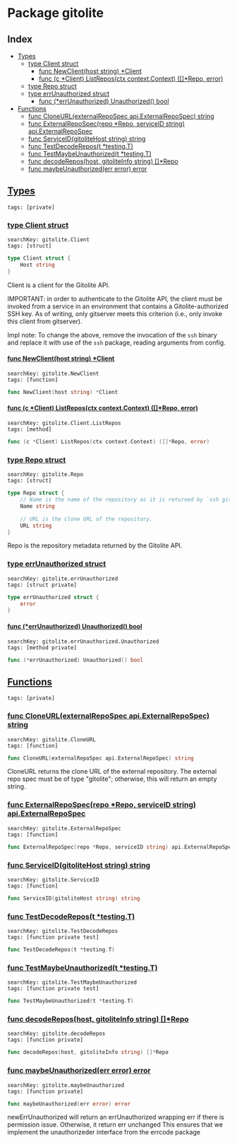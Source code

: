# Package gitolite

## Index

* [Types](#type)
    * [type Client struct](#Client)
        * [func NewClient(host string) *Client](#NewClient)
        * [func (c *Client) ListRepos(ctx context.Context) ([]*Repo, error)](#Client.ListRepos)
    * [type Repo struct](#Repo)
    * [type errUnauthorized struct](#errUnauthorized)
        * [func (*errUnauthorized) Unauthorized() bool](#errUnauthorized.Unauthorized)
* [Functions](#func)
    * [func CloneURL(externalRepoSpec api.ExternalRepoSpec) string](#CloneURL)
    * [func ExternalRepoSpec(repo *Repo, serviceID string) api.ExternalRepoSpec](#ExternalRepoSpec)
    * [func ServiceID(gitoliteHost string) string](#ServiceID)
    * [func TestDecodeRepos(t *testing.T)](#TestDecodeRepos)
    * [func TestMaybeUnauthorized(t *testing.T)](#TestMaybeUnauthorized)
    * [func decodeRepos(host, gitoliteInfo string) []*Repo](#decodeRepos)
    * [func maybeUnauthorized(err error) error](#maybeUnauthorized)


## <a id="type" href="#type">Types</a>

```
tags: [private]
```

### <a id="Client" href="#Client">type Client struct</a>

```
searchKey: gitolite.Client
tags: [struct]
```

```Go
type Client struct {
	Host string
}
```

Client is a client for the Gitolite API. 

IMPORTANT: in order to authenticate to the Gitolite API, the client must be invoked from a service in an environment that contains a Gitolite-authorized SSH key. As of writing, only gitserver meets this criterion (i.e., only invoke this client from gitserver). 

Impl note: To change the above, remove the invocation of the `ssh` binary and replace it with use of the `ssh` package, reading arguments from config. 

#### <a id="NewClient" href="#NewClient">func NewClient(host string) *Client</a>

```
searchKey: gitolite.NewClient
tags: [function]
```

```Go
func NewClient(host string) *Client
```

#### <a id="Client.ListRepos" href="#Client.ListRepos">func (c *Client) ListRepos(ctx context.Context) ([]*Repo, error)</a>

```
searchKey: gitolite.Client.ListRepos
tags: [method]
```

```Go
func (c *Client) ListRepos(ctx context.Context) ([]*Repo, error)
```

### <a id="Repo" href="#Repo">type Repo struct</a>

```
searchKey: gitolite.Repo
tags: [struct]
```

```Go
type Repo struct {
	// Name is the name of the repository as it is returned by `ssh git@GITOLITE_HOST info`
	Name string

	// URL is the clone URL of the repository.
	URL string
}
```

Repo is the repository metadata returned by the Gitolite API. 

### <a id="errUnauthorized" href="#errUnauthorized">type errUnauthorized struct</a>

```
searchKey: gitolite.errUnauthorized
tags: [struct private]
```

```Go
type errUnauthorized struct {
	error
}
```

#### <a id="errUnauthorized.Unauthorized" href="#errUnauthorized.Unauthorized">func (*errUnauthorized) Unauthorized() bool</a>

```
searchKey: gitolite.errUnauthorized.Unauthorized
tags: [method private]
```

```Go
func (*errUnauthorized) Unauthorized() bool
```

## <a id="func" href="#func">Functions</a>

```
tags: [private]
```

### <a id="CloneURL" href="#CloneURL">func CloneURL(externalRepoSpec api.ExternalRepoSpec) string</a>

```
searchKey: gitolite.CloneURL
tags: [function]
```

```Go
func CloneURL(externalRepoSpec api.ExternalRepoSpec) string
```

CloneURL returns the clone URL of the external repository. The external repo spec must be of type "gitolite"; otherwise, this will return an empty string. 

### <a id="ExternalRepoSpec" href="#ExternalRepoSpec">func ExternalRepoSpec(repo *Repo, serviceID string) api.ExternalRepoSpec</a>

```
searchKey: gitolite.ExternalRepoSpec
tags: [function]
```

```Go
func ExternalRepoSpec(repo *Repo, serviceID string) api.ExternalRepoSpec
```

### <a id="ServiceID" href="#ServiceID">func ServiceID(gitoliteHost string) string</a>

```
searchKey: gitolite.ServiceID
tags: [function]
```

```Go
func ServiceID(gitoliteHost string) string
```

### <a id="TestDecodeRepos" href="#TestDecodeRepos">func TestDecodeRepos(t *testing.T)</a>

```
searchKey: gitolite.TestDecodeRepos
tags: [function private test]
```

```Go
func TestDecodeRepos(t *testing.T)
```

### <a id="TestMaybeUnauthorized" href="#TestMaybeUnauthorized">func TestMaybeUnauthorized(t *testing.T)</a>

```
searchKey: gitolite.TestMaybeUnauthorized
tags: [function private test]
```

```Go
func TestMaybeUnauthorized(t *testing.T)
```

### <a id="decodeRepos" href="#decodeRepos">func decodeRepos(host, gitoliteInfo string) []*Repo</a>

```
searchKey: gitolite.decodeRepos
tags: [function private]
```

```Go
func decodeRepos(host, gitoliteInfo string) []*Repo
```

### <a id="maybeUnauthorized" href="#maybeUnauthorized">func maybeUnauthorized(err error) error</a>

```
searchKey: gitolite.maybeUnauthorized
tags: [function private]
```

```Go
func maybeUnauthorized(err error) error
```

newErrUnauthorized will return an errUnauthorized wrapping err if there is permission issue. Otherwise, it return err unchanged This ensures that we implement the unauthorizeder interface from the errcode package 

